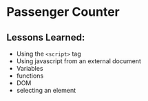 # Passenger Counter

## Lessons Learned:
* Using the ```<script>``` tag
* Using javascript from an external document
* Variables
* functions
* DOM
* selecting an element